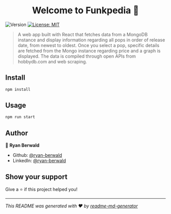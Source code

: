 <h1 align="center">Welcome to Funkpedia 👋</h1>
<p>
  <img alt="Version" src="https://img.shields.io/badge/version-0.1.0-blue.svg?cacheSeconds=2592000" />
  <a href="#" target="_blank">
    <img alt="License: MIT" src="https://img.shields.io/badge/License-MIT-yellow.svg" />
  </a>
</p>

> A web app built with React that fetches data from a MongoDB instance and display information regarding all pops in order of release date, from newest to oldest. Once you select a pop, specific details are fetched from the Mongo instance regarding price and a graph is displayed. The data is compiled through open APIs from hobbydb.com and web scraping.

## Install

```sh
npm install
```

## Usage

```sh
npm run start
```

## Author

👤 **Ryan Berwald**

* Github: [@ryan-berwald](https://github.com/ryan-berwald)
* LinkedIn: [@ryan-berwald](https://linkedin.com/in/ryan-berwald)

## Show your support

Give a ⭐️ if this project helped you!

***
_This README was generated with ❤️ by [readme-md-generator](https://github.com/kefranabg/readme-md-generator)_